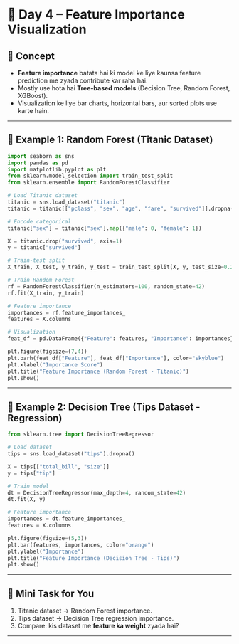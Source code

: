 # 📘 Day 4 – Feature Importance Visualization

## 🔹 Concept

* **Feature importance** batata hai ki model ke liye kaunsa feature prediction me zyada contribute kar raha hai.
* Mostly use hota hai **Tree-based models** (Decision Tree, Random Forest, XGBoost).
* Visualization ke liye bar charts, horizontal bars, aur sorted plots use karte hain.

---

## 🔹 Example 1: Random Forest (Titanic Dataset)

```python
import seaborn as sns
import pandas as pd
import matplotlib.pyplot as plt
from sklearn.model_selection import train_test_split
from sklearn.ensemble import RandomForestClassifier

# Load Titanic dataset
titanic = sns.load_dataset("titanic")
titanic = titanic[["pclass", "sex", "age", "fare", "survived"]].dropna()

# Encode categorical
titanic["sex"] = titanic["sex"].map({"male": 0, "female": 1})

X = titanic.drop("survived", axis=1)
y = titanic["survived"]

# Train-test split
X_train, X_test, y_train, y_test = train_test_split(X, y, test_size=0.2, random_state=42)

# Train Random Forest
rf = RandomForestClassifier(n_estimators=100, random_state=42)
rf.fit(X_train, y_train)

# Feature importance
importances = rf.feature_importances_
features = X.columns

# Visualization
feat_df = pd.DataFrame({"Feature": features, "Importance": importances}).sort_values(by="Importance", ascending=True)

plt.figure(figsize=(7,4))
plt.barh(feat_df["Feature"], feat_df["Importance"], color="skyblue")
plt.xlabel("Importance Score")
plt.title("Feature Importance (Random Forest - Titanic)")
plt.show()
```

---

## 🔹 Example 2: Decision Tree (Tips Dataset - Regression)

```python
from sklearn.tree import DecisionTreeRegressor

# Load dataset
tips = sns.load_dataset("tips").dropna()

X = tips[["total_bill", "size"]]
y = tips["tip"]

# Train model
dt = DecisionTreeRegressor(max_depth=4, random_state=42)
dt.fit(X, y)

# Feature importance
importances = dt.feature_importances_
features = X.columns

plt.figure(figsize=(5,3))
plt.bar(features, importances, color="orange")
plt.ylabel("Importance")
plt.title("Feature Importance (Decision Tree - Tips)")
plt.show()
```

---

## 🔹 Mini Task for You

1. Titanic dataset → Random Forest importance.
2. Tips dataset → Decision Tree regression importance.
3. Compare: kis dataset me **feature ka weight** zyada hai?

---